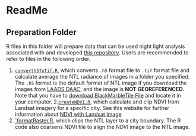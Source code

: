 # ReadMe
## Preparation Folder
R files in this folder will prepare data that can be used night light analysis associated with and developed [this repository](https://github.com/agroimpacts/USFlite).
Users are recommended to refer to files in the following order.
1. [`converth5ToTif.R`](nightlight2/R/preparation/converth5ToTif.R), which converts `.h5` format file to `.tif` format file and calculate average the NTL radiance of images in a folder you specified. The `.h5` format is the default format of NTL image if you download the images from [LAADS DAAC](https://ladsweb.modaps.eosdis.nasa.gov/search/), and the image is **NOT GEOREFERENCED.** Note that you have to [download BlackMarbleTile File](https://blackmarble.gsfc.nasa.gov/Tools.html) and locate it in your computer. 
2.[`createNDVI.R`](nightlight2/R/preparation/createNDVI.R), which calculate and clip NDVI from Landsat imagery for a specific city. See this website for further information about [NDVI with Landsat Image](https://www.usgs.gov/landsat-missions/landsat-normalized-difference-vegetation-index)
3. [`formatRaster.R](nightlight2/R/preparation/formatRaster.R), which clips the NTL layer to a city boundary. The R code also coarsens NDVI file to align the NDVI image to the NTL image. 
